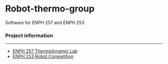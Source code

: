 # Robot-thermo-group
Software for ENPH 257 and ENPH 253

### Project information
---
* [ENPH 257 Thermodynamic Lab](./enph257/README.md)
* [ENPH 253 Robot Competition](./enph253/README.md)
